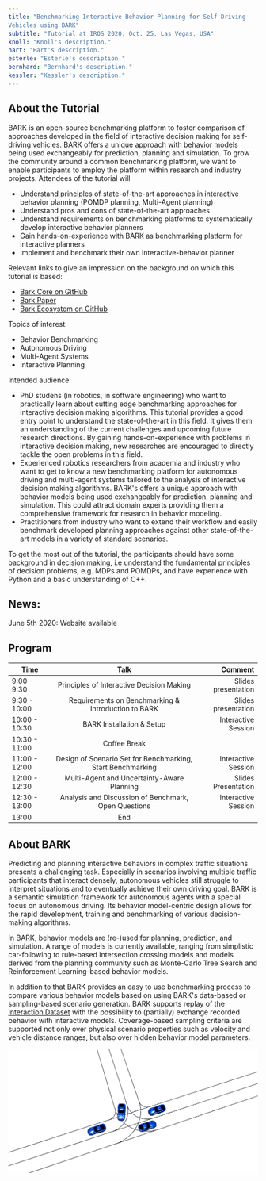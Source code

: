 ```yaml
---
title: "Benchmarking Interactive Behavior Planning for Self-Driving
Vehicles using BARK"
subtitle: "Tutorial at IROS 2020, Oct. 25, Las Vegas, USA"
knoll: "Knoll's description."
hart: "Hart's description."
esterle: "Esterle's description."
bernhard: "Bernhard's description."
kessler: "Kessler's description."
---
```



## About the Tutorial
BARK is an open-source benchmarking platform to foster comparison of
approaches developed in the field of interactive decision making for self-driving vehicles. BARK offers a unique approach with behavior models being used exchangeably for prediction, planning and simulation. To
grow the community around a common benchmarking platform, we want to enable
participants to employ the platform within research and industry projects. Attendees of the tutorial will
- Understand principles of state-of-the-art approaches in interactive behavior planning (POMDP planning, Multi-Agent planning)
- Understand pros and cons of state-of-the-art approaches
- Understand requirements on benchmarking platforms to systematically develop interactive behavior planners
- Gain hands-on-experience with BARK as benchmarking platform for interactive planners
- Implement and benchmark their own interactive-behavior planner


Relevant links to give an impression on the background on which this tutorial is based:
- [Bark Core on GitHub](https://github.com/bark-simulator/bark)
- [Bark Paper](https://arxiv.org/abs/2003.02604)
- [Bark Ecosystem on GitHub](https://github.com/bark-simulator)


Topics of interest:
- Behavior Benchmarking
- Autonomous Driving
- Multi-Agent Systems
- Interactive Planning

Intended audience:
- PhD studens (in robotics, in software engineering) who want to practically learn about cutting edge benchmarking approaches for interactive decision making algorithms. This tutorial provides a good entry point to understand the state-of-the-art in this field. It gives them an understanding of the current challenges and upcoming future research directions. By gaining hands-on-experience with problems in interactive decision making, new researches are encouraged to directly tackle the open problems in this field.
- Experienced robotics researchers from academia and industry who want to get to know a new benchmarking platform for autonomous driving and multi-agent systems tailored to the analysis of interactive decision making algorithms. BARK's offers a unique approach with behavior models being used exchangeably for prediction, planning and simulation. This could attract domain experts providing them a comprehensive framework for research in behavior modeling.
- Practitioners from industry who want to extend their workflow and easily benchmark developed planning approaches against other state-of-the-art models in a variety of standard scenarios.

To get the most out of the tutorial, the participants should have some background in decision making, i.e understand the fundamental principles of decision
problems, e.g. MDPs and POMDPs, and have experience with Python and a basic understanding of C++.


## News:

June 5th 2020: Website available


## Program
| Time        | Talk           | Comment  |
| ------------- |:-------------:| -----:|
| 9:00 - 9:30      | Principles of Interactive Decision Making | Slides presentation |
| 9:30 - 10:00      | Requirements on Benchmarking & Introduction to BARK | Slides presentation |
| 10:00 - 10:30     | BARK Installation & Setup | Interactive Session |
| 10:30 - 11:00      | Coffee Break |  |
| 11:00 - 12:00    | Design of Scenario Set for Benchmarking, Start Benchmarking | Interactive Session |
| 12:00 - 12:30      | Multi-Agent and Uncertainty-Aware Planning | Slides Presentation |
| 12:30 - 13:00    | Analysis and Discussion of Benchmark, Open Questions | Interactive Session  |
| 13:00      | End |   |
## About BARK

Predicting and planning interactive behaviors in complex traffic situations presents a challenging task. Especially in scenarios involving multiple traffic participants that interact densely, autonomous vehicles still struggle to interpret situations and to eventually achieve their own driving goal. BARK is a semantic simulation framework for autonomous agents with a special focus on autonomous driving. Its behavior model-centric design allows for the rapid development, training and benchmarking of various decision-making algorithms.

In BARK, behavior models are (re-)used for planning, prediction, and simulation. A range of models is currently available, ranging from simplistic car-following to rule-based intersection crossing models and models derived from the planning community such as Monte-Carlo Tree Search and Reinforcement Learning-based behavior models.
 
In addition to that BARK provides an easy to use benchmarking process to compare various behavior models based on using BARK's data-based or sampling-based scenario generation. BARK supports replay of the [Interaction Dataset]() with the possibility to (partially) exchange recorded behavior with interactive models. Coverage-based sampling criteria are supported not only over physical scenario properties such as velocity and vehicle distance ranges, but also over hidden behavior model parameters.

![BARK Simulator](./images/bark_screenshot.png)
